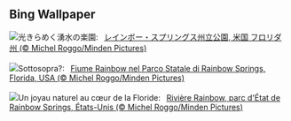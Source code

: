 ## Bing Wallpaper
![](https://www.bing.com/th?id=OHR.RainbowRiver_JA-JP7583183252_UHD.jpg&w=1000)光きらめく湧水の楽園:&nbsp;&ensp;[レインボー・スプリングス州立公園, 米国 フロリダ州 (© Michel Roggo/Minden Pictures)](https://www.bing.com/th?id=OHR.RainbowRiver_JA-JP7583183252_UHD.jpg)
<br><br/>
![](https://www.bing.com/th?id=OHR.RainbowRiver_IT-IT2380058164_UHD.jpg&w=1000)Sottosopra?:&nbsp;&ensp;[Fiume Rainbow nel Parco Statale di Rainbow Springs, Florida, USA (© Michel Roggo/Minden Pictures)](https://www.bing.com/th?id=OHR.RainbowRiver_IT-IT2380058164_UHD.jpg)
<br><br/>
![](https://www.bing.com/th?id=OHR.RainbowRiver_FR-FR9088497231_UHD.jpg&w=1000)Un joyau naturel au cœur de la Floride:&nbsp;&ensp;[Rivière Rainbow, parc d'État de Rainbow Springs, États-Unis (© Michel Roggo/Minden Pictures)](https://www.bing.com/th?id=OHR.RainbowRiver_FR-FR9088497231_UHD.jpg)
<br><br/>

